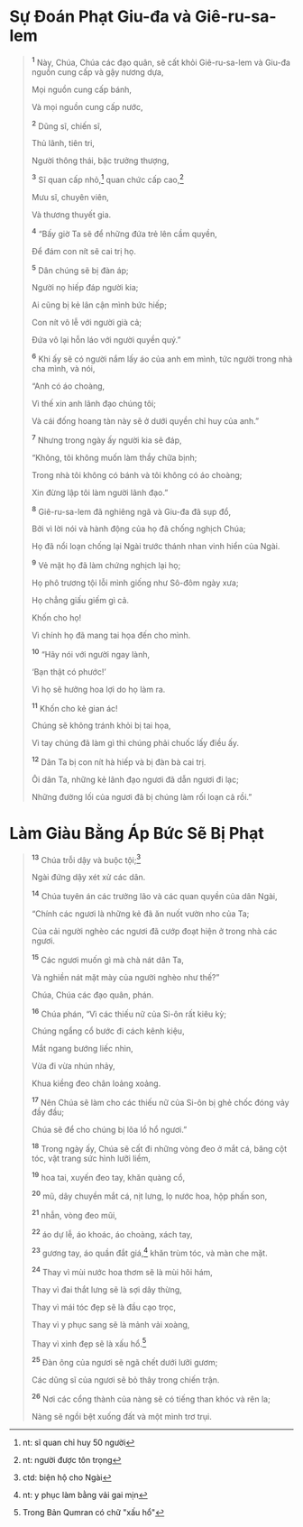 # Sự Ðoán Phạt Giu-đa và Giê-ru-sa-lem

> <sup><b>1</b></sup> Này, Chúa, Chúa các đạo quân, sẽ cất khỏi Giê-ru-sa-lem và Giu-đa nguồn cung cấp và gậy nương dựa,
>
> Mọi nguồn cung cấp bánh,
>
> Và mọi nguồn cung cấp nước,
>
> <sup><b>2</b></sup> Dũng sĩ, chiến sĩ,
>
> Thủ lãnh, tiên tri,
>
> Người thông thái, bậc trưởng thượng,
>
> <sup><b>3</b></sup> Sĩ quan cấp nhỏ,[^1-c6b07aac-b544-403a-8bd6-b72ec722ac8c] quan chức cấp cao,[^2-c6b07aac-b544-403a-8bd6-b72ec722ac8c]
>
> Mưu sĩ, chuyên viên,
>
> Và thương thuyết gia.
>
> <sup><b>4</b></sup> “Bấy giờ Ta sẽ để những đứa trẻ lên cầm quyền,
>
> Ðể đám con nít sẽ cai trị họ.
>
> <sup><b>5</b></sup> Dân chúng sẽ bị đàn áp;
>
> Người nọ hiếp đáp người kia;
>
> Ai cũng bị kẻ lân cận mình bức hiếp;
>
> Con nít vô lễ với người già cả;
>
> Ðứa vô lại hỗn láo với người quyền quý.”
>
> <sup><b>6</b></sup> Khi ấy sẽ có người nắm lấy áo của anh em mình, tức người trong nhà cha mình, và nói,
>
> “Anh có áo choàng,
>
> Vì thế xin anh lãnh đạo chúng tôi;
>
> Và cái đống hoang tàn này sẽ ở dưới quyền chỉ huy của anh.”
>
> <sup><b>7</b></sup> Nhưng trong ngày ấy người kia sẽ đáp,
>
> “Không, tôi không muốn làm thầy chữa bịnh;
>
> Trong nhà tôi không có bánh và tôi không có áo choàng;
>
> Xin đừng lập tôi làm người lãnh đạo.”
>
> <sup><b>8</b></sup> Giê-ru-sa-lem đã nghiêng ngã và Giu-đa đã sụp đổ,
>
> Bởi vì lời nói và hành động của họ đã chống nghịch Chúa;
>
> Họ đã nổi loạn chống lại Ngài trước thánh nhan vinh hiển của Ngài.
>
> <sup><b>9</b></sup> Vẻ mặt họ đã làm chứng nghịch lại họ;
>
> Họ phô trương tội lỗi mình giống như Sô-đôm ngày xưa;
>
> Họ chẳng giấu giếm gì cả.
>
> Khốn cho họ!
>
> Vì chính họ đã mang tai họa đến cho mình.
>
> <sup><b>10</b></sup> “Hãy nói với người ngay lành,
>
> ‘Bạn thật có phước!’
>
> Vì họ sẽ hưởng hoa lợi do họ làm ra.
>
> <sup><b>11</b></sup> Khốn cho kẻ gian ác!
>
> Chúng sẽ không tránh khỏi bị tai họa,
>
> Vì tay chúng đã làm gì thì chúng phải chuốc lấy điều ấy.
>
> <sup><b>12</b></sup> Dân Ta bị con nít hà hiếp và bị đàn bà cai trị.
>
> Ôi dân Ta, những kẻ lãnh đạo ngươi đã dẫn ngươi đi lạc;
>
> Những đường lối của ngươi đã bị chúng làm rối loạn cả rồi.”

# Làm Giàu Bằng Áp Bức Sẽ Bị Phạt

> <sup><b>13</b></sup> Chúa trỗi dậy và buộc tội;[^3-c6b07aac-b544-403a-8bd6-b72ec722ac8c]
>
> Ngài đứng dậy xét xử các dân.
>
> <sup><b>14</b></sup> Chúa tuyên án các trưởng lão và các quan quyền của dân Ngài,
>
> “Chính các ngươi là những kẻ đã ăn nuốt vườn nho của Ta;
>
> Của cải người nghèo các ngươi đã cướp đoạt hiện ở trong nhà các ngươi.
>
> <sup><b>15</b></sup> Các ngươi muốn gì mà chà nát dân Ta,
>
> Và nghiền nát mặt mày của người nghèo như thế?”
>
> Chúa, Chúa các đạo quân, phán.
>
> <sup><b>16</b></sup> Chúa phán, “Vì các thiếu nữ của Si-ôn rất kiêu kỳ;
>
> Chúng ngẩng cổ bước đi cách kênh kiệu,
>
> Mắt ngang bướng liếc nhìn,
>
> Vừa đi vừa nhún nhảy,
>
> Khua kiềng đeo chân loảng xoảng.
>
> <sup><b>17</b></sup> Nên Chúa sẽ làm cho các thiếu nữ của Si-ôn bị ghẻ chốc đóng vảy đầy đầu;
>
> Chúa sẽ để cho chúng bị lõa lồ hổ ngươi.”
>
> <sup><b>18</b></sup> Trong ngày ấy, Chúa sẽ cất đi những vòng đeo ở mắt cá, băng cột tóc, vật trang sức hình lưỡi liềm,
>
> <sup><b>19</b></sup> hoa tai, xuyến đeo tay, khăn quàng cổ,
>
> <sup><b>20</b></sup> mũ, dây chuyền mắt cá, nịt lưng, lọ nước hoa, hộp phấn son,
>
> <sup><b>21</b></sup> nhẫn, vòng đeo mũi,
>
> <sup><b>22</b></sup> áo dự lễ, áo khoác, áo choàng, xách tay,
>
> <sup><b>23</b></sup> gương tay, áo quần đắt giá,[^4-c6b07aac-b544-403a-8bd6-b72ec722ac8c] khăn trùm tóc, và màn che mặt.
>
> <sup><b>24</b></sup> Thay vì mùi nước hoa thơm sẽ là mùi hôi hám,
>
> Thay vì đai thắt lưng sẽ là sợi dây thừng,
>
> Thay vì mái tóc đẹp sẽ là đầu cạo trọc,
>
> Thay vì y phục sang sẽ là mảnh vải xoàng,
>
> Thay vì xinh đẹp sẽ là xấu hổ.[^5-c6b07aac-b544-403a-8bd6-b72ec722ac8c]
>
> <sup><b>25</b></sup> Ðàn ông của ngươi sẽ ngã chết dưới lưỡi gươm;
>
> Các dũng sĩ của ngươi sẽ bỏ thây trong chiến trận.
>
> <sup><b>26</b></sup> Nơi các cổng thành của nàng sẽ có tiếng than khóc và rên la;
>
> Nàng sẽ ngồi bệt xuống đất và một mình trơ trụi.

[^1-c6b07aac-b544-403a-8bd6-b72ec722ac8c]: nt: sĩ quan chỉ huy 50 người

[^2-c6b07aac-b544-403a-8bd6-b72ec722ac8c]: nt: người được tôn trọng

[^3-c6b07aac-b544-403a-8bd6-b72ec722ac8c]: ctd: biện hộ cho Ngài

[^4-c6b07aac-b544-403a-8bd6-b72ec722ac8c]: nt: y phục làm bằng vải gai mịn

[^5-c6b07aac-b544-403a-8bd6-b72ec722ac8c]: Trong Bản Qumran có chữ "xấu hổ"

